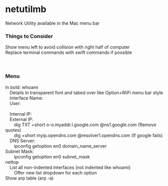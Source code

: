 # netutilmb
Network Utility available in the Mac menu bar


### Things to Consider
<div>Show menu left to avoid collision with right half of computer</div>
<div>Replace terminal commands with swift commands if possible</div>

<br/>
<br/>

### Menu
<div>In bold: whoami
<div>&ensp;&ensp;Details in transparent font and tabed over like Option+WiFi menu bar style</div>
<div>&ensp;&ensp;Interface Name: </div>
<div>&ensp;&ensp;User: </div>
<div>&ensp;&ensp;
<div>&ensp;&ensp;Internal IP: </div>
<div>&ensp;&ensp;External IP: </div>
<div>&ensp;&ensp;&ensp;&ensp;dig TXT +short o-o.myaddr.l.google.com @ns1.google.com    (Remove quotes)</div>
<div>&ensp;&ensp;&ensp;&ensp;dig +short myip.opendns.com @resolver1.opendns.com    (If google fails)</div>
<div>&ensp;&ensp;DNS Server: </div>
<div>&ensp;&ensp;&ensp;&ensp;ipconfig getoption en0 domain_name_server</div>
<div>Subnet Mask: </div>
<div>&ensp;&ensp;&ensp;&ensp;ipconfig getoption en0 subnet_mask</div>
<div>nettop</div>
<div>&ensp;&ensp;List all non-indented interfaces (not indented like whoami)</div>
<div>&ensp;&ensp;&ensp;&ensp;Offer new list dropdown for each option</div>
<div>Show arp table (arp -a)</div>
  

  
